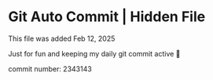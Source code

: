 # Git Auto Commit | Hidden File

This file was added Feb 12, 2025

Just for fun and keeping my daily git commit active 🤪

commit number: 2343143
